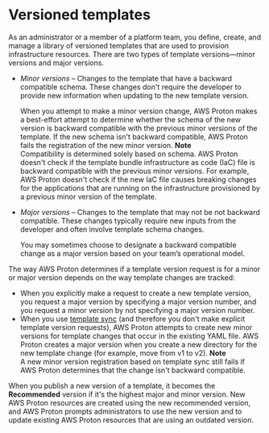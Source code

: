 # Versioned templates<a name="ag-template-versions"></a>

As an administrator or a member of a platform team, you define, create, and manage a library of versioned templates that are used to provision infrastructure resources\. There are two types of template versions—minor versions and major versions\.
+ *Minor versions* – Changes to the template that have a backward compatible schema\. These changes don't require the developer to provide new information when updating to the new template version\.

  When you attempt to make a minor version change, AWS Proton makes a best\-effort attempt to determine whether the schema of the new version is backward compatible with the previous minor versions of the template\. If the new schema isn't backward compatible, AWS Proton fails the registration of the new minor version\.
**Note**  
Compatibility is determined solely based on schema\. AWS Proton doesn't check if the template bundle infrastructure as code \(IaC\) file is backward compatible with the previous minor versions\. For example, AWS Proton doesn't check if the new IaC file causes breaking changes for the applications that are running on the infrastructure provisioned by a previous minor version of the template\.
+ *Major versions* – Changes to the template that may not be not backward compatible\. These changes typically require new inputs from the developer and often involve template schema changes\.

  You may sometimes choose to designate a backward compatible change as a major version based on your team’s operational model\.

The way AWS Proton determines if a template version request is for a minor or major version depends on the way template changes are tracked:
+ When you explicitly make a request to create a new template version, you request a major version by specifying a major version number, and you request a minor version by not specifying a major version number\.
+ When you use [template sync](ag-template-sync-configs.md) \(and therefore you don't make explicit template version requests\), AWS Proton attempts to create new minor versions for template changes that occur in the existing YAML file\. AWS Proton creates a major version when you create a new directory for the new template change \(for example, move from v1 to v2\)\.
**Note**  
A new minor version registration based on template sync still fails if AWS Proton determines that the change isn't backward compatible\.

When you publish a new version of a template, it becomes the **Recommended** version if it's the highest major and minor version\. New AWS Proton resources are created using the new recommended version, and AWS Proton prompts administrators to use the new version and to update existing AWS Proton resources that are using an outdated version\.